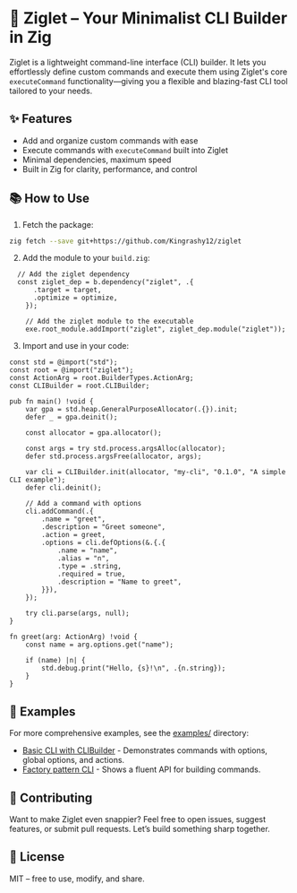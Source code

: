 # 🐣 Ziglet – Your Minimalist CLI Builder in Zig

Ziglet is a lightweight command-line interface (CLI) builder. It lets you effortlessly define custom commands and execute them using Ziglet's core `executeCommand` functionality—giving you a flexible and blazing-fast CLI tool tailored to your needs.

## ✨ Features

- Add and organize custom commands with ease
- Execute commands with `executeCommand` built into Ziglet
- Minimal dependencies, maximum speed
- Built in Zig for clarity, performance, and control

## 📚 How to Use

1. Fetch the package:

```bash
zig fetch --save git+https://github.com/Kingrashy12/ziglet
```

2. Add the module to your `build.zig`:

```zig
  // Add the ziglet dependency
  const ziglet_dep = b.dependency("ziglet", .{
      .target = target,
      .optimize = optimize,
    });

    // Add the ziglet module to the executable
    exe.root_module.addImport("ziglet", ziglet_dep.module("ziglet"));
```

3. Import and use in your code:

```zig
const std = @import("std");
const root = @import("ziglet");
const ActionArg = root.BuilderTypes.ActionArg;
const CLIBuilder = root.CLIBuilder;

pub fn main() !void {
    var gpa = std.heap.GeneralPurposeAllocator(.{}).init;
    defer _ = gpa.deinit();

    const allocator = gpa.allocator();

    const args = try std.process.argsAlloc(allocator);
    defer std.process.argsFree(allocator, args);

    var cli = CLIBuilder.init(allocator, "my-cli", "0.1.0", "A simple CLI example");
    defer cli.deinit();

    // Add a command with options
    cli.addCommand(.{
        .name = "greet",
        .description = "Greet someone",
        .action = greet,
        .options = cli.defOptions(&.{.{
            .name = "name",
            .alias = "n",
            .type = .string,
            .required = true,
            .description = "Name to greet",
        }}),
    });

    try cli.parse(args, null);
}

fn greet(arg: ActionArg) !void {
    const name = arg.options.get("name");

    if (name) |n| {
        std.debug.print("Hello, {s}!\n", .{n.string});
    }
}
```

## 📖 Examples

For more comprehensive examples, see the [examples/](examples/) directory:

- [Basic CLI with CLIBuilder](examples/plain.zig) - Demonstrates commands with options, global options, and actions.
- [Factory pattern CLI](examples/factory.zig) - Shows a fluent API for building commands.

## 🤝 Contributing

Want to make Ziglet even snappier? Feel free to open issues, suggest features, or submit pull requests. Let’s build something sharp together.

## 📄 License

MIT – free to use, modify, and share.
